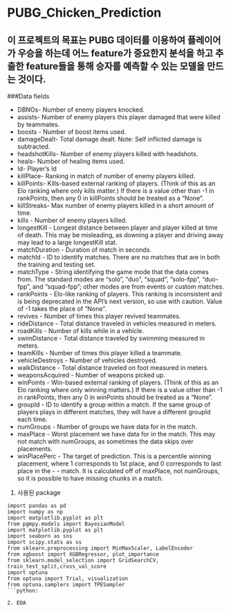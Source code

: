 # PUBG_Chicken_Prediction
## 이 프로젝트의 목표는 PUBG 데이터를 이용하여 플레이어가 우승을 하는데 어느 feature가 중요한지 분석을 하고 추출한 feature들을 통해 승자를 예측할 수 있는 모델을 만드는 것이다. 

###Data fields

* DBNOs- Number of enemy players knocked.
* assists- Number of enemy players this player damaged that were killed by teammates.
* boosts - Number of boost items used.
* damageDealt- Total damage dealt. Note: Self inflicted damage is subtracted.
* headshotKills- Number of enemy players killed with headshots.
* heals- Number of healing items used.
* Id- Player’s Id
* killPlace- Ranking in match of number of enemy players killed.
* killPoints- Kills-based external ranking of players. (Think of this as an Elo ranking where only kills matter.) If there is a value    other than -1 in rankPoints, then any 0 in killPoints should be treated as a “None”.
* killStreaks- Max number of enemy players killed in a short amount of time.
* kills - Number of enemy players killed.
* longestKill - Longest distance between player and player killed at time of death. This may be misleading, as downing a player and driving away may lead to a large longestKill stat.
* matchDuration - Duration of match in seconds.
* matchId - ID to identify matches. There are no matches that are in both the training and testing set.
* matchType - String identifying the game mode that the data comes from. The standard modes are “solo”, “duo”, “squad”, “solo-fpp”, “duo-fpp”, and “squad-fpp”; other modes are from events or custom matches.
* rankPoints - Elo-like ranking of players. This ranking is inconsistent and is being deprecated in the API’s next version, so use with caution. Value of -1 takes the place of “None”.
* revives - Number of times this player revived teammates.
* rideDistance - Total distance traveled in vehicles measured in meters.
* roadKills - Number of kills while in a vehicle.
* swimDistance - Total distance traveled by swimming measured in meters.
* teamKills - Number of times this player killed a teammate.
* vehicleDestroys - Number of vehicles destroyed.
* walkDistance - Total distance traveled on foot measured in meters.
* weaponsAcquired - Number of weapons picked up.
* winPoints - Win-based external ranking of players. (Think of this as an Elo ranking where only winning matters.) If there is a value other than -1 in rankPoints, then any 0 in winPoints should be treated as a “None”.
* groupId - ID to identify a group within a match. If the same group of players plays in different matches, they will have a different groupId each time.
* numGroups - Number of groups we have data for in the match.
* maxPlace - Worst placement we have data for in the match. This may not match with numGroups, as sometimes the data skips over placements.
* winPlacePerc - The target of prediction. This is a percentile winning placement, where 1 corresponds to 1st place, and 0 corresponds to last place in the - - match. It is calculated off of maxPlace, not numGroups, so it is possible to have missing chunks in a match.

1. 사용된 package
```
import pandas as pd
import numpy as np
import matplotlib.pyplot as plt
from pgmpy.models import BayesianModel
import matplotlib.pyplot as plt
import seaborn as sns
import scipy.stats as ss
from sklearn.preprocessing import MinMaxScaler, LabelEncoder
from xgboost import XGBRegressor, plot_importance
from sklearn.model_selection import GridSearchCV, train_test_split,cross_val_score
import optuna
from optuna import Trial, visualization
from optuna.samplers import TPESampler
```python:

2. EDA


